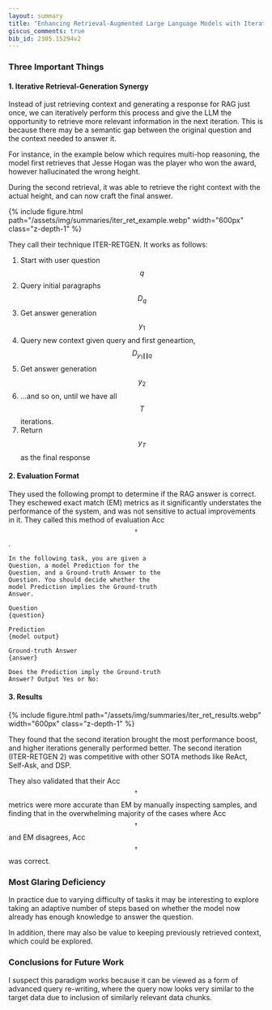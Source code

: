 ```yaml
---
layout: summary
title: "Enhancing Retrieval-Augmented Large Language Models with Iterative Retrieval-Generation Synergy"
giscus_comments: true
bib_id: 2305.15294v2
---
```


### Three Important Things

#### 1. Iterative Retrieval-Generation Synergy

Instead of just retrieving context and generating a response for RAG just once,
we can iteratively perform this process and give the LLM the opportunity to
retrieve more relevant information in the next iteration. This is because there
may be a semantic gap between the original question and the context needed to
answer it.

For instance, in the example below which requires multi-hop reasoning, the model
first retrieves that Jesse Hogan was the player who won the award, however
hallucinated the wrong height.

During the second retrieval, it was able to retrieve the right context
with the actual height, and can now craft the final answer.

{% include figure.html
    path="/assets/img/summaries/iter_ret_example.webp"
    width="600px"
    class="z-depth-1"
%}

They call their technique ITER-RETGEN. It works as follows:

1. Start with user question $$q$$
2. Query initial paragraphs $$D_{q}$$
3. Get answer generation $$y_1$$
4. Query new context given query and first geneartion, $$D_{y_1 \|\| q}$$
5. Get answer generation $$y_2$$
6. ...and so on, until we have all $$T$$ iterations. 
7. Return $$y_T$$ as the final response

#### 2. Evaluation Format

They used the following prompt to determine if the RAG answer is correct.
They eschewed exact match (EM) metrics as it significantly understates the
performance of the system, and was not sensitive to actual improvements in it.
They called this method of evaluation Acc$$^\dagger$$.

```
In the following task, you are given a
Question, a model Prediction for the
Question, and a Ground-truth Answer to the
Question. You should decide whether the
model Prediction implies the Ground-truth
Answer.

Question
{question}

Prediction
{model output}

Ground-truth Answer
{answer}

Does the Prediction imply the Ground-truth
Answer? Output Yes or No:
```

#### 3. Results

{% include figure.html
    path="/assets/img/summaries/iter_ret_results.webp"
    width="600px"
    class="z-depth-1"
%}

They found that the second iteration brought the most performance boost, and
higher iterations generally performed better. The second iteration (ITER-RETGEN 2) was competitive with other SOTA methods like ReAct, Self-Ask, and DSP.

They also validated that their Acc$$^\dagger$$ metrics were more accurate than
EM by manually inspecting samples, and finding that in the overwhelming majority
of the cases where Acc$$^\dagger$$ and EM disagrees, Acc$$^\dagger$$ was
correct.

### Most Glaring Deficiency

In practice due to varying difficulty of tasks it may be interesting to explore
taking an adaptive number of steps based on whether the model now already has
enough knowledge to answer the question.

In addition, there may also be value to keeping previously retrieved context,
which could be explored.

### Conclusions for Future Work

I suspect this paradigm works because it can be viewed as a form of 
advanced query re-writing, where the query now looks very similar to the target
data due to inclusion of similarly relevant data chunks.
